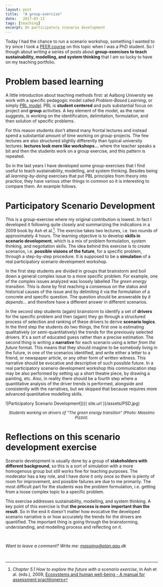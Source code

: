 ```yaml
---
layout: post
title:  "A group-exercise"
date:   2017-03-13
tags: [teaching]
excerpt: On participatory scenario development
---
```


Today I had the chance to run a scenario workshop, something I wanted to try since I took a [PEER course](http://www.peer.eu/projects/metier-training-courses/course-7-environmental-scenario-analysis/) on this topic when I was a PhD student. So I though about writing a series of posts about **group-exercises to teach sustainability, modelling, and system thinking** that I am so lucky to have on my teaching portfolio.

# Problem based learning

A little introduction about teaching methods first: at Aalborg University we work with a specific pedagogic model called *Problem-Based Learning*, or simply [PBL model](http://www.en.aau.dk/about-aau/aalborg-model-problem-based-learning). PBL is **student centered** and puts substantial focus on project and **group** activities. A key element of the model, as the name suggests, is working on the identification, delimitation, formulation, and then solution of specific problems.

For this reason students don't attend many frontal lectures and instead spend a substantial amount of time working on group-projects. The few lectures are also structured slightly differently than typical university lectures: **lectures look more like workshops...** where the teacher speaks a bit and then the students work on a group exercise, and this pattern is repeated.

So in the last years I have developed some group-exercises that I find useful to teach sustainability, modelling, and system thinking. Besides being all *learning-by-doing* exercises that put PBL principles from theory into practice, they have various other things in common so it is interesting to compare them. An example follows.

# Participatory Scenario Development

This is a group-exercise where my original contribution is lowest. In fact I developed it following quite closely and summarizing the indications in a 2009 book by Ash et al.[^1]. The exercise takes two lectures, i.e. two rounds of approximately 4 hours. The learning objective is to develop **skills in scenario development**, which is a mix of problem formulation, system thinking, and negotiation skills. The idea behind this exercise is to create scenarios, i.e. **possible visions of the future**, for a specific problem, through a step-by-step procedure. It is supposed to be a **simulation** of a real participatory scenario development workshop.

In the first step students are divided in groups that brainstorm and boil down a general complex issue to a more specific problem. For example, one of the complex issues analyzed was loosely labelled _The green energy transition_. This is done by first reaching a consensus on the status and historical causes of the issue and by delimiting it via the formulation of a concrete and specific question. The question should be answerable by _it depends..._ and therefore have a different answer in different scenarios.

In the second step students (again) brainstorm to identify a set of **drivers** for the specific problem and then (again) they go through a structured process of selection and ranking of these drivers to derive **scenario logics**. In the third step the students do two things, the first one is estimating qualitatively (or semi-quantitatively) the trends for the previously selected drivers. It's a sort of educated guess rather than a precise estimation. The second thing is writing a **narrative** for each scenario using a *letter from the future* format. This means that they should imagine to be somebody living in the future, in one of the scenarios identified, and write either a letter to a friend, or newspaper article, or any other form of written witness. This narrative should be evocative and descriptive of such possible future. In a real participatory scenario development workshop this communication step may be also performed by setting up a short theatre piece, by drawing a painting, etc. Also, in reality there should be a fourth step where a quantitative analysis of the driver trends is performed, alongside and consistently with the narratives, but we skipped that because requires more advanced quantitative modelling skills.

![Participatory Scenario Development]({{ site.url }}/assets/PSD.jpg)
<center><i><font size="2"> Students working on drivers of "The green energy transition" (Photo: Massimo Pizzol). </font></i></center>

# Reflections on this scenario development exercise

Scenario development is usually done by a group of **stakeholders with different background**, so this is a sort of simulation with a more homogenous group but still works fine for teaching purposes. The moderator has a key role, and I have done it only once so there is plenty of room for improvement, and possible failures are due to me primarily. The most difficult part for the students was the problem formulation, i.e. getting from a loose complex topic to a specific problem.

This exercise addresses sustainability, modelling, and system thinking. A key point of this exercise is that **the process is more important than the result**. So in the end it doesn't matter how evocative the developed scenario narrative is or how accurately the trends for the drivers are quantified. The important thing is going through the brainstorming, understanding, and modelling process and reflecting on it.

&nbsp;

_Want to leave a comment? Write me: massimo@plan.aau.dk_

&nbsp;

[^1]: _Chapter 5.1 How to explore the future with a scenario exercise_, in Ash et al. (eds.), 2009, [Ecosystems and human well-being  - A manual for assessment practitioners](https://www.unep-wcmc.org/resources-and-data/ecosystems-and-human-wellbeing--a-manual-for-assessment-practitioners)
